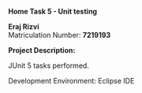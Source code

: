 **Home Task 5 - Unit testing**

  **Eraj Rizvi**
     <br/> 
     Matriculation Number: **7219193**
     <br/> 
     
**Project Description:** 

JUnit 5 tasks performed. 

Development Environment: Eclipse IDE
